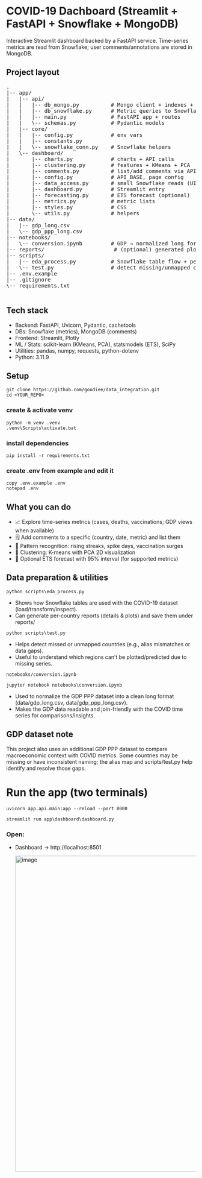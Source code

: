 # COVID-19 Dachboard (Streamlit + FastAPI + Snowflake + MongoDB)

Interactive Streamlit dashboard backed by a FastAPI service.
Time-series metrics are read from Snowflake; user comments/annotations are stored in MongoDB.

## Project layout
<pre>
.
|-- app/
|   |-- api/
|   |   |-- db_mongo.py          # Mongo client + indexes + CRUD
|   |   |-- db_snowflake.py      # Metric queries to Snowflake
|   |   |-- main.py              # FastAPI app + routes
|   |   \-- schemas.py           # Pydantic models
|   |-- core/
|   |   |-- config.py            # env vars
|   |   |-- constants.py
|   |   \-- snowflake_conn.py    # Snowflake helpers
|   \-- dashboard/
|       |-- charts.py            # charts + API calls
|       |-- clustering.py        # features + KMeans + PCA
|       |-- comments.py          # list/add comments via API
|       |-- config.py            # API_BASE, page config
|       |-- data_access.py       # small Snowflake reads (UI/MR)
|       |-- dashboard.py         # Streamlit entry
|       |-- forecasting.py       # ETS forecast (optional)
|       |-- metrics.py           # metric lists
|       |-- styles.py            # CSS
|       \-- utils.py             # helpers
|-- data/
|   |-- gdp_long.csv
|   \-- gdp_ppp_long.csv
|-- notebooks/
|   \-- conversion.ipynb         # GDP → normalized long format
|-- reports/                      # (optional) generated plots/reports
|-- scripts/
|   |-- eda_process.py           # Snowflake table flow + per-country reports
|   \-- test.py                  # detect missing/unmapped countries
|-- .env.example
|-- .gitignore
\-- requirements.txt

</pre>

## Tech stack

- Backend: FastAPI, Uvicorn, Pydantic, cachetools
- DBs: Snowflake (metrics), MongoDB (comments)
- Frontend: Streamlit, Plotly
- ML / Stats: scikit-learn (KMeans, PCA), statsmodels (ETS), SciPy
- Utilities: pandas, numpy, requests, python-dotenv
- Python: 3.11.9

## Setup 

```
git clone https://github.com/goodiee/data_integration.git
cd <YOUR_REPO>
```
### create & activate venv
```
python -m venv .venv
.venv\Scripts\activate.bat
```

### install dependencies
```
pip install -r requirements.txt
```

### create .env from example and edit it
```
copy .env.example .env
notepad .env
```


## What you can do

- 📈 Explore time-series metrics (cases, deaths, vaccinations; GDP views when available)
- 🗒️ Add comments to a specific (country, date, metric) and list them
- 🔎 Pattern recognition: rising streaks, spike days, vaccination surges
- 🧩 Clustering: K-means with PCA 2D visualization
- 🔮 Optional ETS forecast with 95% interval (for supported metrics)

## Data preparation & utilities

```
python scripts\eda_process.py
```
- Shows how Snowflake tables are used with the COVID-19 dataset (load/transform/inspect).
- Can generate per-country reports (details & plots) and save them under reports/

```
python scripts\test.py
```
- Helps detect missed or unmapped countries (e.g., alias mismatches or data gaps).
- Useful to understand which regions can’t be plotted/predicted due to missing series.

```
notebooks/conversion.ipynb
```
```
jupyter notebook notebooks\conversion.ipynb
```
- Used to normalize the GDP PPP dataset into a clean long format (data/gdp_long.csv, data/gdp_ppp_long.csv).
- Makes the GDP data readable and join-friendly with the COVID time series for comparisons/insights.

 ## GDP dataset note

This project also uses an additional GDP PPP dataset to compare macroeconomic context with COVID metrics.
Some countries may be missing or have inconsistent naming; the alias map and scripts/test.py help identify and resolve those gaps.


# Run the app (two terminals)
```
uvicorn app.api.main:app --reload --port 8000
```
```
streamlit run app\dashboard\dashboard.py
```

### Open:

- Dashboard → http://localhost:8501

  <img width="1732" height="839" alt="image" src="https://github.com/user-attachments/assets/cd16f8b8-44ae-43c3-8c65-36b6494da90d" />


